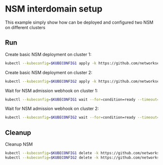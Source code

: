 # NSM interdomain setup


This example simply show how can be deployed and configured two NSM on different clusters

## Run

Create basic NSM deployment on cluster 1:

```bash
kubectl --kubeconfig=$KUBECONFIG1 apply -k https://github.com/networkservicemesh/deployments-k8s/examples/interdomain/nsm/cluster1?ref=ffcc929a44fe7ab2685a7d9a10895e2a318d8b93
```

Create basic NSM deployment on cluster 2:

```bash
kubectl --kubeconfig=$KUBECONFIG2 apply -k https://github.com/networkservicemesh/deployments-k8s/examples/interdomain/nsm/cluster2?ref=ffcc929a44fe7ab2685a7d9a10895e2a318d8b93
```

Wait for NSM admission webhook on cluster 1:

```bash
kubectl --kubeconfig=$KUBECONFIG1 wait --for=condition=ready --timeout=1m pod -n nsm-system -l app=admission-webhook-k8s
```

Wait for NSM admission webhook on cluster 2:

```bash
kubectl --kubeconfig=$KUBECONFIG2 wait --for=condition=ready --timeout=1m pod -n nsm-system -l app=admission-webhook-k8s
```

## Cleanup

Cleanup NSM
```bash
kubectl --kubeconfig=$KUBECONFIG1 delete -k https://github.com/networkservicemesh/deployments-k8s/examples/interdomain/nsm/cluster1?ref=ffcc929a44fe7ab2685a7d9a10895e2a318d8b93
kubectl --kubeconfig=$KUBECONFIG2 delete -k https://github.com/networkservicemesh/deployments-k8s/examples/interdomain/nsm/cluster2?ref=ffcc929a44fe7ab2685a7d9a10895e2a318d8b93
```
